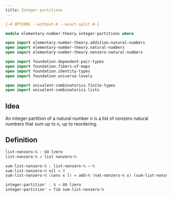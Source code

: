 ```yaml
---
title: Integer partitions
---
```


```agda
{-# OPTIONS --without-K --exact-split #-}

module elementary-number-theory.integer-partitions where

open import elementary-number-theory.addition-natural-numbers
open import elementary-number-theory.natural-numbers
open import elementary-number-theory.nonzero-natural-numbers

open import foundation.dependent-pair-types
open import foundation.fibers-of-maps
open import foundation.identity-types
open import foundation.universe-levels

open import univalent-combinatorics.finite-types
open import univalent-combinatorics.lists
```

## Idea

An integer partition of a natural number n is a list of nonzero natural numbers that sum up to n, up to reordering.

## Definition

```agda
list-nonzero-ℕ : UU lzero
list-nonzero-ℕ = list nonzero-ℕ

sum-list-nonzero-ℕ : list-nonzero-ℕ → ℕ
sum-list-nonzero-ℕ nil = 0
sum-list-nonzero-ℕ (cons x l) = add-ℕ (nat-nonzero-ℕ x) (sum-list-nonzero-ℕ l)

integer-partition' : ℕ → UU lzero
integer-partition' = fib sum-list-nonzero-ℕ
```
